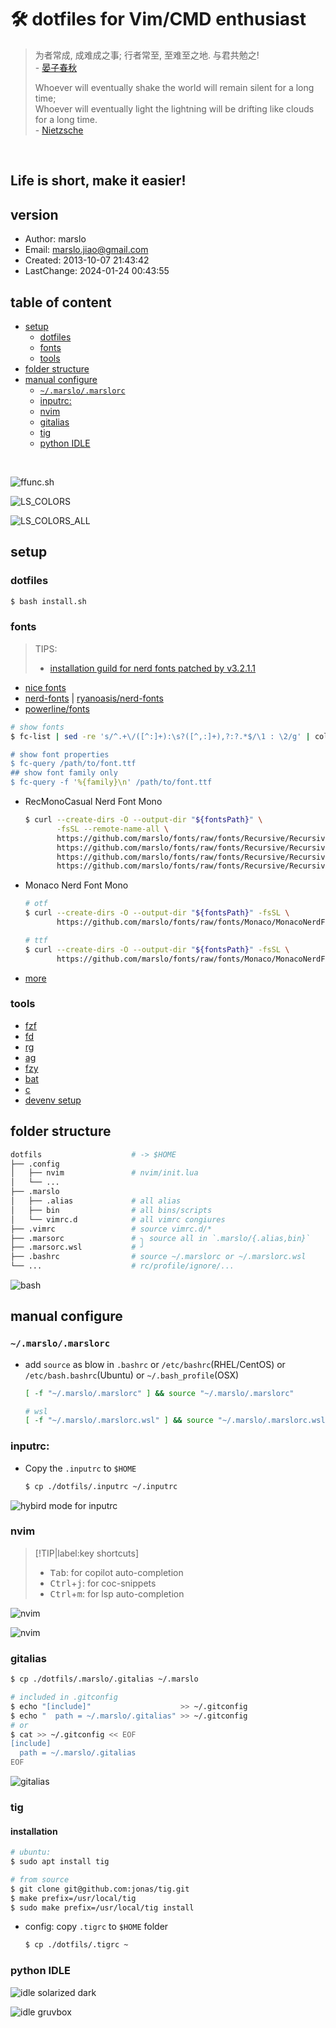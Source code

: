 🛠 dotfiles for Vim/CMD enthusiast
==========

>
> 为者常成, 成难成之事; 行者常至, 至难至之地. 与君共勉之! <br>
>                                           - [晏子春秋](https://web.archive.org/web/20061018194424/http://www.chinapage.com/big5/classic/yj0.htm)
>
>
> Whoever will eventually shake the world will remain silent for a long time;<br>
> Whoever will eventually light the lightning will be drifting like clouds for a long time.<br>
>                                           - [Nietzsche](https://www.aphorismen.de/zitat/5992)

<br>

Life is short, make it easier!
--------------

## version
- Author: marslo
- Email: marslo.jiao@gmail.com
- Created: 2013-10-07 21:43:42
- LastChange: 2024-01-24 00:43:55

## table of content
<!-- START doctoc generated TOC please keep comment here to allow auto update -->
<!-- DON'T EDIT THIS SECTION, INSTEAD RE-RUN doctoc TO UPDATE -->

- [setup](#setup)
  - [dotfiles](#dotfiles)
  - [fonts](#fonts)
  - [tools](#tools)
- [folder structure](#folder-structure)
- [manual configure](#manual-configure)
  - [`~/.marslo/.marslorc`](#marslomarslorc)
  - [inputrc:](#inputrc)
  - [nvim](#nvim)
  - [gitalias](#gitalias)
  - [tig](#tig)
  - [python IDLE](#python-idle)

<!-- END doctoc generated TOC please keep comment here to allow auto update -->

<br>

![ffunc.sh](https://github.com/marslo/dotfiles/raw/assets/screenshots/ffunc.sh.gif)

![LS_COLORS](https://github.com/marslo/dotfiles/raw/assets/screenshots/LS_COLORS-2.png)

![LS_COLORS_ALL](https://github.com/marslo/dotfiles/raw/assets/screenshots/LS_COLORS_ALL-2.png)

## setup
### dotfiles
```bash
$ bash install.sh
```

### fonts

> TIPS:
> - [installation guild for nerd fonts patched by v3.2.1.1](https://github.com/marslo/fonts)

- [nice fonts](https://marslo.github.io/ibook/tools/fonts.html)
- [nerd-fonts](https://www.nerdfonts.com/) | [ryanoasis/nerd-fonts](https://github.com/ryanoasis/nerd-fonts)
- [powerline/fonts](https://github.com/powerline/fonts)

```bash
# show fonts
$ fc-list | sed -re 's/^.+\/([^:]+):\s?([^,:]+),?:?.*$/\1 : \2/g' | column -t -s: -o: | sort -t':' -k2'

# show font properties
$ fc-query /path/to/font.ttf
## show font family only
$ fc-query -f '%{family}\n' /path/to/font.ttf
```

- RecMonoCasual Nerd Font Mono
  ```bash
  $ curl --create-dirs -O --output-dir "${fontsPath}" \
         -fsSL --remote-name-all \
         https://github.com/marslo/fonts/raw/fonts/Recursive/Recursive_Code_NF/RecMonoCasual/RecMonoCasualNerdFontMono-Regular.otf \
         https://github.com/marslo/fonts/raw/fonts/Recursive/Recursive_Code_NF/RecMonoCasual/RecMonoCasualNerdFontMono-Italic.otf \
         https://github.com/marslo/fonts/raw/fonts/Recursive/Recursive_Code_NF/RecMonoCasual/RecMonoCasualNerdFontMono-Bold.otf \
         https://github.com/marslo/fonts/raw/fonts/Recursive/Recursive_Code_NF/RecMonoCasual/RecMonoCasualNerdFontMono-BoldItalic.otf
  ```

- Monaco Nerd Font Mono
  ```bash
  # otf
  $ curl --create-dirs -O --output-dir "${fontsPath}" -fsSL \
         https://github.com/marslo/fonts/raw/fonts/Monaco/MonacoNerdFontMono-Regular.otf

  # ttf
  $ curl --create-dirs -O --output-dir "${fontsPath}" -fsSL \
         https://github.com/marslo/fonts/raw/fonts/Monaco/MonacoNerdFontMono-Regular.otf
  ```

- [more](https://github.com/marslo/fonts?tab=readme-ov-file#install-patched-fonts)

### tools
- [fzf](https://marslo.github.io/ibook/devops/awesomeShell.html#fzf)
- [fd](https://marslo.github.io/ibook/devops/awesomeShell.html#fd)
- [rg](https://marslo.github.io/ibook/devops/awesomeShell.html#rg-the-faster-mg)
- [ag](https://marslo.github.io/ibook/devops/awesomeShell.html#ag-the-faster-mg)
- [fzy](https://marslo.github.io/ibook/devops/awesomeShell.html#fzy)
- [bat](https://marslo.github.io/ibook/devops/awesomeShell.html#bat)
- [c](https://marslo.github.io/ibook/devops/awesomeShell.html#c-bash-color)
- [devenv setup](https://marslo.github.io/ibook/linux/devenv.html)

## folder structure
```bash
dotfils                    # -> $HOME
├── .config
│   ├── nvim               # nvim/init.lua
│   └── ...
├── .marslo
│   ├── .alias             # all alias
│   ├── bin                # all bins/scripts
│   └── vimrc.d            # all vimrc congiures
├── .vimrc                 # source vimrc.d/*
├── .marsorc               # ╮ source all in `.marslo/{.alias,bin}`
├── .marsorc.wsl           # ╯
├── .bashrc                # source ~/.marslorc or ~/.marslorc.wsl
└── ...                    # rc/profile/ignore/...
```

![bash](https://github.com/marslo/dotfiles/raw/assets/screenshots/shell.png)

## manual configure
### `~/.marslo/.marslorc`
- add `source` as blow in `.bashrc` or `/etc/bashrc`(RHEL/CentOS) or `/etc/bash.bashrc`(Ubuntu) or `~/.bash_profile`(OSX)
  ```bash
  [ -f "~/.marslo/.marslorc" ] && source "~/.marslo/.marslorc"

  # wsl
  [ -f "~/.marslo/.marslorc.wsl" ] && source "~/.marslo/.marslorc.wsl"
  ```

### inputrc:
- Copy the `.inputrc` to `$HOME`
  ```bash
  $ cp ./dotfils/.inputrc ~/.inputrc
  ```

![hybird mode for inputrc](https://marslo.github.io/ibook/screenshot/shell/bash-bind-mode-string-cursor-shape.gif)

### nvim

> [!TIP|label:key shortcuts]
> - <kbd>Tab</kbd>: for copilot auto-completion
> - <kbd>Ctrl</kbd>+<kbd>j</kbd>: for coc-snippets
> - <kbd>Ctrl</kbd>+<kbd>m</kbd>: for lsp auto-completion

  ![nvim](https://github.com/marslo/ibook/raw/marslo/docs/screenshot/vim/nvim-coc-copilot-snippets.gif)

  ![nvim](https://github.com/marslo/dotfiles/raw/assets/screenshots/nvim-2.png)

### gitalias
```bash
$ cp ./dotfils/.marslo/.gitalias ~/.marslo

# included in .gitconfig
$ echo "[include]"                    >> ~/.gitconfig
$ echo "  path = ~/.marslo/.gitalias" >> ~/.gitconfig
# or
$ cat >> ~/.gitconfig << EOF
[include]
  path = ~/.marslo/.gitalias
EOF
```

![gitalias](https://github.com/marslo/dotfiles/raw/assets/screenshots/gitalias.gif)

### tig
#### installation
```bash
# ubuntu:
$ sudo apt install tig

# from source
$ git clone git@github.com:jonas/tig.git
$ make prefix=/usr/local/tig
$ sudo make prefix=/usr/local/tig install
```

- config: copy `.tigrc` to `$HOME` folder
  ```bash
  $ cp ./dotfils/.tigrc ~
  ```

### python IDLE

![idle solarized dark](https://github.com/marslo/dotfiles/raw/assets/screenshots/idle-solarized-dark.png)

![idle gruvbox](https://github.com/marslo/dotfiles/raw/assets/screenshots/idle-gruvbox.png)


